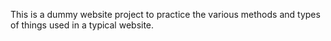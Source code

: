 This is a dummy website project to practice the various methods and types of things used in a typical website.
